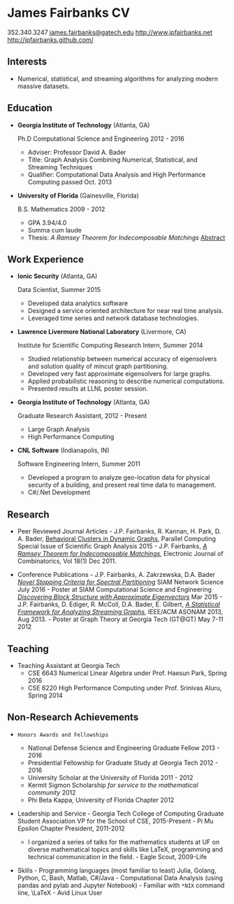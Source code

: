 James Fairbanks CV
==================

352.340.3247
james.fairbanks@gatech.edu
<http://www.jpfairbanks.net>
<http://jpfairbanks.github.com/>

Interests
---------

*   Numerical, statistical, and streaming algorithms for analyzing modern massive datasets.

Education
---------

*   **Georgia Institute of Technology** (Atlanta, GA)

    Ph.D Computational Science and Engineering 2012 - 2016
    - Adviser: Professor David A. Bader
    - Title: Graph Analysis Combining Numerical, Statistical, and Streaming Techniques
    - Qualifier: Computational Data Analysis and High Performance Computing passed Oct. 2013
    <!--
    - Admitted to Candidacy May 2015
    - Defended March 28th 2016 
    -->

*   **University of Florida** (Gainesville, Florida)

    B.S. Mathematics 2009 - 2012

    -   GPA 3.94/4.0
    -   Summa cum laude
    -   Thesis: *A Ramsey Theorem for Indecomposable Matchings* [Abstract](http://www.combinatorics.org/ojs/index.php/eljc/article/view/v18i1p227)


Work Experience
---------------

*   **Ionic Security** (Atlanta, GA)
    
    Data Scientist, Summer 2015

    -   Developed data analytics software
    -   Designed a service oriented architecture for near real time analysis.
    -   Leveraged time series and network database technologies.

*   **Lawrence Livermore National Laboratory** (Livermore, CA)

    Institute for Scientific Computing Research Intern, Summer 2014

    -   Studied relationship between numerical accuracy of eigensolvers and solution quality of mincut graph partitioning.
    -   Developed very fast approximate eigensolvers for large graphs.
    -   Applied probabilistic reasoning to describe numerical computations.
    -   Presented results at LLNL poster session.

*   **Georgia Institute of Technology** (Atlanta, GA)

    Graduate Research Assistant, 2012 - Present

    -   Large Graph Analysis
    -   High Performance Computing

*   **CNL Software** (Indianapolis, IN)

    Software Engineering Intern, Summer 2011

    - Developed a program to analyze geo-location data for
    physical security of a building, and present real time data to management.
    - C#/.Net Development

Research
--------

*    Peer Reviewed Journal Articles
    - J.P. Fairbanks, R. Kannan, H. Park, D. A. Bader, [Behavioral Clusters in Dynamic Graphs](), Parallel Computing Special Issue of Scientific Graph Analysis 2015
    - J.P. Fairbanks, [*A Ramsey Theorem for Indecomposable Matchings*](http://www.combinatorics.org/ojs/index.php/eljc/article/view/v18i1p227/pdf),  Electronic Journal of Combinatorics, Vol 18(1) Dec 2011.

*    Conference Publications
    - J.P. Fairbanks, A. Zakrzewska, D.A. Bader [*Novel Stopping Criteria for Spectral Partitioning*](www.siam.org/meetings/ns16/) SIAM Network Science July 2016
    - Poster at SIAM Computational Science and Engineering [*Discovering Block Structure with Approximate Eigenvectors*]() Mar 2015
    - J.P. Fairbanks, D. Ediger, R. McColl, D.A. Bader, E. Gilbert, [*A Statistical Framework for Analyzing Streaming Graphs*](http://stingergraph.com/data/uploads/papers/streaming-twitter-stats.pdf), IEEE/ACM ASONAM 2013, Aug 2013.
    - Poster at Graph Theory at Georgia Tech (GT@GT) May 7-11 2012


Teaching
--------

* Teaching Assistant at Georgia Tech
    - CSE 6643 Numerical Linear Algebra under Prof. Haesun Park, Spring 2016
    - CSE 6220 High Performance Computing under Prof. Srinivas Aluru, Spring 2014 

Non-Research Achievements
-------------------------

*     Honors Awards and Fellowships

    - National Defense Science and Engineering Graduate Fellow 2013 - 2016
    - Presidential Fellowship for Graduate Study at Georgia Tech 2012 - 2016
    - University Scholar at the University of Florida 2011 - 2012
    - Kermit Sigmon Scholarship *for service to the mathematical community*  2012
    - Phi Beta Kappa, University of Florida Chapter 2012

*    Leadership and Service
    - Georgia Tech College of Computing Graduate Student Association VP for the School of CSE, 2015-Present
    - Pi Mu Epsilon Chapter President, 2011-2012
        - I organized a series of talks for the mathematics students at UF on diverse mathematical topics and skills like LaTeX, programming and technical communication in the field.
    - Eagle Scout, 2009-Life

*    Skills
    - Programming languages (most familiar to least) Julia, Golang, Python, C, Bash, Matlab, C#/Java
    - Computational Data Analysis (using pandas and pylab and Jupyter Notebook)
    - Familiar with `*NIX` command line, \LaTeX
    - Avid Linux User
